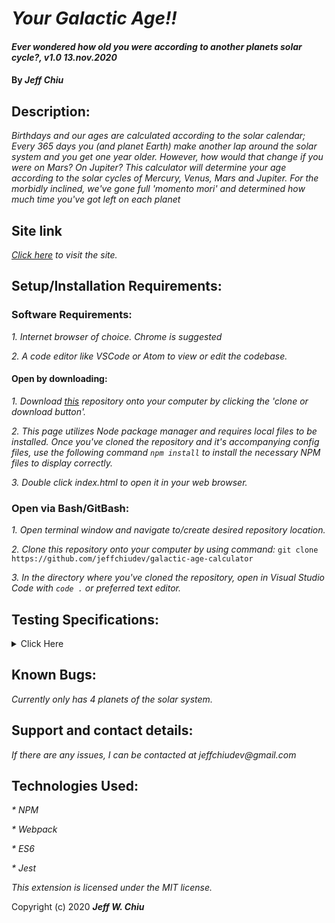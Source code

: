 # _Your Galactic Age!!_

#### _Ever wondered how old you were according to another planets solar cycle?, v1.0 13.nov.2020_

#### By _**Jeff Chiu**_

## Description:

_Birthdays and our ages are calculated according to the solar calendar; Every 365 days you (and planet Earth) make another lap around the solar system and you get one year older.  However, how would that change if you were on Mars? On Jupiter? This calculator will determine your age according to the solar cycles of Mercury, Venus, Mars and Jupiter.  For the morbidly inclined, we've gone full 'momento mori' and determined how much time you've got left on each planet_

## Site link

_[Click here](https://jeffchiudev.github.io/galactic-age-calculator/) to visit the site._


## Setup/Installation Requirements:

### Software Requirements:

_1. Internet browser of choice. Chrome is suggested_

_2. A code editor like VSCode or Atom to view or edit the codebase._

#### Open by downloading:

_1. Download [this](https://github.com/jeffchiudev/galactic-age-calculator) repository onto your computer by clicking the 'clone or download button'._

_2. This page utilizes Node package manager and requires local files to be installed. Once you've cloned the repository and it's accompanying config files, use the following command `npm install` to install the necessary NPM files to display correctly._

_3. Double click index.html to open it in your web browser._

### Open via Bash/GitBash:

_1. Open terminal window and navigate to/create desired repository location._

_2. Clone this repository onto your computer by using command:_
`git clone https://github.com/jeffchiudev/galactic-age-calculator`

_3. In the directory where you've cloned the repository, open in Visual Studio Code with `code .` or preferred text editor._

## Testing Specifications:

<details><summary>Click Here</summary>
<p>

| Description | Input | Ouput |
| :---------- | :---- | :---- |
| UserAge ||||
| Should correctly intake a user and a users age | user1 = new UserAge(Jeff, 38) | user1 = {Jeff, 38} | 
| UserAge.prototype.mercuryAge |||
| Should correctly calculate user age into Mercury years (age/.24) | userAge = 38 | user1.mercuryAge = 158 |
| UserAge.prototype.venusAge |||
| Should correctly calculate user age into Venus years (age/.62) | userAge = 38 | user1.venusAge = 61 |
| UserAge.prototype.marsAge |||
| Should correctly calculate user age into Mars years (age/1.88) | userAge = 38 | user1.marsAge = 20 |
| UserAge.prototype.jupiterAge |||
| Should correctly calculate user age into Jupiter years (age/11.86) | userAge = 38 | user1.jupiterAge = 3 |
| UserAge.prototype.saturnAge |||
| Should correctly calculate user age into Saturn years (age/29.46) | userAge = 38 | user1.saturnAge = 1 |
| UserAge.prototype.lifeLeft |||
| Should correctly log the users life expectancy according to user entering the avg life expectancy for their region on earth | userAge = 38; canadaExpectancy = 82.25 | userLifeExpectancy = 44.25 |
| Should correctly calculate years OVER average exectancy if the user age is > than the average life exectancy of their region (on earth) | userAge = 90; canadaExpectancy = 82.25 | yearsOver = 7.75 |
| UserAge.prototype.mercuryLifeLeft |||
| Should correctly log users Mercury life expectancy | userAge.38; canadaExpectancy = 82.25 | mercuryLifeLeft = 185 |
| Should correctly calculate if user is older than life expectancy on Mercury | userAge.90; canadaExpectancy = 82.25 | yearsOver = 32 |
| UserAge.prototype.venusLifeLeft |||
| Should correctly log users Venus life expectancy | userAge.38; canadaExpectancy = 82.25 | VenusLifeLeft = 72 |
| Should correctly calculate if user is older than life expectancy on Venus | userAge.90; canadaExpectancy = 82.25 | yearsOver = 13 |
| userAge.prototype.marsLifeLeft |||
| Should correctly log users Mars life expectancy | userAge.38; canadaExpectancy = 82.25 | marsLifeLeft = 24 |
| Should correctly calculate if user is older than life expectancy on Mars | userAge.90; canadaExpectancy = 82.25 | yearsOver = 4 |
| userAge.prototype.JupiterLifeLeft |||
| Should correctly log users Jupiter life expectancy | userAge.38; canadaExpectancy = 82.25 | jupiterLifeLeft = 4 |
| Should correctly calculate if user is older than life expectancy on Jupiter | userAge.90; canadaExpectancy = 82.25 | yearsOver = 1 |
| userAge.prototype.saturnLifeLeft |||
| Should correctly log users saturn life expectancy | userAge.38; canadaExpectancy = 82.25 | saturnLifeLeft = 3 |
| Should correctly calculate if user is older than life expectancy on Saturn | userAge.120; canadaExpectancy = 82.25 | yearsOver = 1 |

</p>
</details>

## Known Bugs:

_Currently only has 4 planets of the solar system._

## Support and contact details:

_If there are any issues, I can be contacted at jeffchiudev@gmail.com_


## Technologies Used:

_* NPM_

_* Webpack_

_* ES6_

_* Jest_

_This extension is licensed under the MIT license._

Copyright (c) 2020 **_Jeff W. Chiu_** 